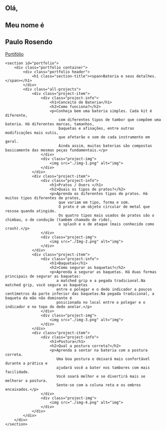 <!DOCTYPE html>
<html lang="pt-br">

<head>
    <meta charset="UTF-8">
    <meta name="viewport" content="width=device-width, initial-scale=1.0">
    <link rel="stylesheet" href="style.css">
    <title>Meu 1º Projeto</title>
</head>

<body>
    <section id="presentation">
        <div class="presentation container">
            <div>
                <h1>Olá,<span></span></h1>
                <h1>Meu nome é<span></span></h1>
                <h1>Paulo Rosendo<span></span></h1>
                <a href="#portfolio" type="button" class="cta">Portifólio</a>
            </div>
        </div>
    </section>

    <section id="portfolio">
        <div class="portfolio container">
            <div class="portfolio header">
                <h1 class="section-title"><span>Bateria e seus detalhes.</span></h1>
            </div>
            <div class="all-projects">
                <div class="project-item">
                    <div class="project-info">
                        <h1>Conceito de Bateria</h1>
                        <h2>Como funciona?</h2>
                        <p>Conheça bem uma bateria simples. Cada kit é diferente, 
                            com diferentes tipos de tambor que compõem uma bateria. Há diferentes marcas, tamanhos,
                            baquetas e afinações, entre outras modificações mais sutis, 
                            que afetarão o som de cada instrumento em geral. 
                            Ainda assim, muitas baterias são compostas basicamente das mesmas peças fundamentais.</p>
                    </div>
                    <div class="project-img">
                        <img src="./img-1.png" alt="img">
                    </div>
                </div>
                <div class="project-item">
                    <div class="project-info">
                        <h1>Pratos / Overs </h1>
                        <h2>Quais os tipos de pratos?</h2>
                        <p>Aprenda os diferentes tipos de pratos. Há muitos tipos diferentes de pratos, 
                            que variam em tipo, forma e som. 
                            O prato é um objeto circular de metal que ressoa quando atingido. 
                            Os quatro tipos mais usados de pratos são o chimbau, o de condução (também chamado de ride),
                            o splash e o de ataque (mais conhecido como crash).</p>
                    </div>
                    <div class="project-img">
                        <img src="./Img-2.png" alt="img">
                    </div>
                </div>
                <div class="project-item">
                    <div class="project-info">
                        <h1>Baquetas</h1>
                        <h2>Como segurar as baquetas?</h2>
                        <p>Aprenda a segurar as baquetas. Há duas formas principais de segurar as baquetas:
                           a matched grip e a pegada tradicional.Na matched grip, você segura as baquetas 
                           entre o polegar e o dedo indicador a poucos centímetros da parte inferior das baquetas.Na pegada tradicional, a baqueta da mão não dominante é
                           posicionada no local entre o polegar e o indicador e no topo do dedo anelar.</p>
                    </div>
                    <div class="project-img">
                        <img src="./img-3.png" alt="img">
                    </div>
                </div>
                <div class="project-item">
                    <div class="project-info">
                        <h1>Postura</h1>
                        <h2>Qual a postura correta?</h2>
                        <p>Aprenda a sentar na bateria com a postura correta.
                           Uma boa postura o deixará mais confortável durante a prática e
                           ajudará você a bater nos tambores com mais facilidade. 
                           Você soará melhor e se divertirá mais se melhorar a postura.
                           Sente-se com a coluna reta e os ombros encaixados.</p>
                    </div>
                    <div class="project-img">
                        <img src="./img-4.png" alt="img">
                    </div>
                </div>
            </div>
        </div>
    </section>
</body>
</html>